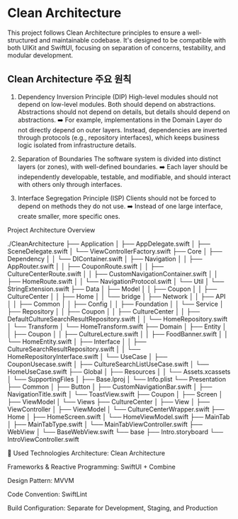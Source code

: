 # Clean Architecture
This project follows Clean Architecture principles to ensure a well-structured and maintainable codebase. It's designed to be compatible with both UIKit and SwiftUI, focusing on separation of concerns, testability, and modular development.

## Clean Architecture 주요 원칙
1. Dependency Inversion Principle (DIP)
High-level modules should not depend on low-level modules. Both should depend on abstractions. Abstractions should not depend on details, but details should depend on abstractions.
➡️ For example, implementations in the Domain Layer do not directly depend on outer layers. Instead, dependencies are inverted through protocols (e.g., repository interfaces), which keeps business logic isolated from infrastructure details.

2. Separation of Boundaries
The software system is divided into distinct layers (or zones), with well-defined boundaries.
➡️ Each layer should be independently developable, testable, and modifiable, and should interact with others only through interfaces.

3. Interface Segregation Principle (ISP)
Clients should not be forced to depend on methods they do not use.
➡️ Instead of one large interface, create smaller, more specific ones.


Project Architecture Overview

  ./CleanArchitecture
  ├── Application
  │   ├── AppDelegate.swift
  │   ├── SceneDelegate.swift
  │   └── ViewControllerFactory.swift
  ├── Core
  │   ├── Dependency
  │   │   └── DIContainer.swift
  │   ├── Navigation
  │   │   ├── AppRouter.swift
  │   │   ├── CouponRoute.swift
  │   │   ├── CultureCenterRoute.swift
  │   │   ├── CustomNavigationContainer.swift
  │   │   ├── HomeRoute.swift
  │   │   └── NavigationProtocol.swift
  │   └── Util
  │       └── StringExtension.swift
  ├── Data
  │   ├── Model
  │   │   ├── Coupon
  │   │   ├── CultureCenter
  │   │   ├── Home
  │   │   └── bridge
  │   ├── Network
  │   │   ├── API
  │   │   ├── Common
  │   │   ├── Config
  │   │   ├── Foundation
  │   │   └── Service
  │   ├── Repository
  │   │   ├── Coupon
  │   │   ├── CultureCenter
  │   │   ├── DefaultCultureSearchResultRepository.swift
  │   │   └── HomeRepository.swift
  │   └── Transform
  │       └── HomeTransform.swift
  ├── Domain
  │   ├── Entity
  │   │   ├── Coupon
  │   │   ├── CultureLecture.swift
  │   │   ├── FoodBanner.swift
  │   │   └── HomeEntity.swift
  │   ├── Interface
  │   │   ├── CultureSearchResultRepository.swift
  │   │   └── HomeRepositoryInterface.swift
  │   └── UseCase
  │       ├── CouponUsecase.swift
  │       ├── CultureSearchListUseCase.swift
  │       └── HomeUseCase.swift
  ├── Global
  │   ├── Resources
  │   │   └── Assets.xcassets
  │   └── SupportingFiles
  │       ├── Base.lproj
  │       └── Info.plist
  └── Presentation
      ├── Common
      │   ├── Button
      │   ├── CustomNavigationBar.swift
      │   ├── NavigationTitle.swift
      │   └── ToastView.swift
      ├── Coupon
      │   ├── Screen
      │   ├── ViewModel
      │   └── Views
      ├── CultureCenter
      │   ├── View
      │   ├── ViewController
      │   ├── ViewModel
      │   └── CultureCenterWrapper.swift
      ├── Home
      │   ├── HomeScreen.swift
      │   └── HomeViewModel.swift
      ├── MainTab
      │   ├── MainTabType.swift
      │   └── MainTabViewController.swift
      ├── WebView
      │   └── BaseWebView.swift
      └── base
          ├── Intro.storyboard
          └── IntroViewController.swift


🧰 Used Technologies
Architecture: Clean Architecture

Frameworks & Reactive Programming: SwiftUI + Combine

Design Pattern: MVVM

Code Convention: SwiftLint

Build Configuration: Separate for Development, Staging, and Production

